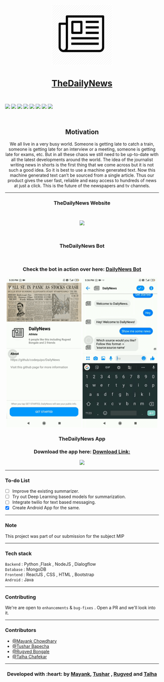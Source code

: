 <p align="center">
  <a href="" rel="noopener">
 <img width=200px src="./assets/logo.png"</a>
</p>
<h1 align = 'center'> TheDailyNews</h1>
<br>

[![](https://img.shields.io/badge/Made_with-Python3-blue?style=for-the-badge&logo=python)](https://www.python.org "Python3")
[![](https://img.shields.io/badge/Made_with-Flask-blue?style=for-the-badge&logo=Flask)](https://flask.palletsprojects.com/en/1.1.x/)
[![](https://img.shields.io/badge/Database-MongoDB-red?style=for-the-badge&logo=mongodb)](mongodb.com "MongoDB")
[![](https://img.shields.io/badge/Made_with-ReactJS-yellow?style=for-the-badge&logo=react)](https://reactjs.org/docs/getting-started.html)
[![](https://img.shields.io/badge/Made_with-NodeJS-yellow?style=for-the-badge&logo=nodejs)](https://nodejs.org/en/)
[![](https://img.shields.io/badge/Made_with-nltk-green?style=for-the-badge&logo=nltk)](https://www.nltk.org/)
[![](https://img.shields.io/badge/Made_with-numpy-green?style=for-the-badge&logo=numpy)](https://numpy.org/doc/)
[![](https://img.shields.io/badge/Made_with-dialogflow-purple?style=for-the-badge&logo=dialogflow)](https://dialogflow.com/)

<br>

<h2 align='center'>Motivation</h2>
<p align='center'>
We all live in a very busy world. Someone is getting late to catch a train, someone is getting late for an interview or a meeting, someone is getting late for exams, etc. But in all these chaos we still need to be up-to-date with all the latest developments around the world. The idea of the journalist writing news in shorts is the first thing that we come across but it is not such a good idea.
So it is best to use a machine generated text. Now this machine generated text can’t be sourced from a single article.  Thus our product gives the user fast, reliable and easy access to hundreds of news at just a click. This is the future of the newspapers and tv channels.     
</p>

------------------------------------------

<div align="center">
<h3 align="center"> TheDailyNews Website </h3>
<br>
<p align="center">
  <img src ="./assets/website.gif" width = 500px>
</p>
<br>
  
<h3 align="center"> TheDailyNews Bot   </a></h3>
<br>
<p>
<h3 align='center'> Check the bot in action over here: <a href="https://www.facebook.com/DailyNews-383636995052537/?ref=bookmarks" target="_top">DailyNews Bot</a>  </h3>
</p>
<p align="center"> 
<img src="./assets/chatbot_gif1.gif" width=245px>
<img src="./assets/chatbot_gif2.gif" width=245px>
</p>

<h3 align="center"> TheDailyNews App </a></h3>
<p>
<h3 align='center'> Download the app here: <a href="https://github.com/codequipo/TheDailyNews/blob/master/Android/app-release.apk" target="_top">Download Link: </a></h3>
<p align="center">
<img src="./assets/android_dailynewsapp.gif" width=250px>
</p>
</div>


------------------------------------------

### To-do List

- [ ] Improve the existing summarizer. 
- [ ] Try out Deep Learning based models for summarization.
- [ ] Integrate twilio for text based messaging. 
- [x] Create Android App for the same. 

------------------------------------------
###             Note

This project was part of our submission for the subject MIP

------------------------------------------
###             Tech stack
`Backend` : Python ,Flask , NodeJS , Dialogflow <br>
`Database` : MongoDB <br>
`Frontend` : ReactJS , CSS , HTML , Bootstrap  <br>
`Android` : Java <br>

------------------------------------------
### Contributing


 We're are open to `enhancements` & `bug-fixes` . Open a PR and we'll look into it. 
 
------------------------------------------
### Contributors

- [@Mayank Chowdhary](https://github.com/m607stars)
- [@Tushar Bapecha](https://github.com/tushargithub44)
- [@Rugved Bongale](https://github.com/rugvedb)
- [@Talha Chafekar](https://github.com/talha1503)

------------------------------------------
<h3 align="center"><b>Developed with :heart: by <a href="https://github.com/m607stars">Mayank</a>, <a href="https://github.com/tushargithub44">Tushar</a> , <a href="https://github.com/rugvedb">Rugved</a> and <a href="https://github.com/talha1503">Talha</a></b></h1>
